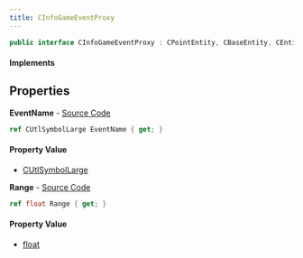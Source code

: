 ```yaml
---
title: CInfoGameEventProxy
---
```


```csharp
public interface CInfoGameEventProxy : CPointEntity, CBaseEntity, CEntityInstance, ISchemaClass<CEntityInstance>, ISchemaClass<CBaseEntity>, ISchemaClass<CPointEntity>, ISchemaClass<CInfoGameEventProxy>, ISchemaField, ISchemaClass, INativeHandle
```

#### Implements

## Properties

**EventName** - [Source Code](https://github.com/swiftly-solution/swiftlys2/blob/master/managed/src/SwiftlyS2.Generated/Schemas/Interfaces/CInfoGameEventProxy.cs#L16)

```csharp
ref CUtlSymbolLarge EventName { get; }
```

#### Property Value

- [CUtlSymbolLarge](/docs/api/shared/natives/cutlsymbollarge)

**Range** - [Source Code](https://github.com/swiftly-solution/swiftlys2/blob/master/managed/src/SwiftlyS2.Generated/Schemas/Interfaces/CInfoGameEventProxy.cs#L18)

```csharp
ref float Range { get; }
```

#### Property Value

- [float](https://learn.microsoft.com/dotnet/api/system.single)

